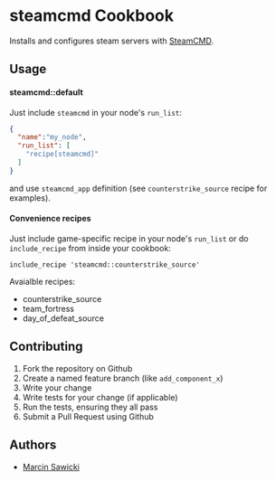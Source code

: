 steamcmd Cookbook
=================
Installs and configures steam servers with [SteamCMD](https://developer.valvesoftware.com/wiki/SteamCMD).

Usage
-----
#### steamcmd::default

Just include `steamcmd` in your node's `run_list`:

```json
{
  "name":"my_node",
  "run_list": [
    "recipe[steamcmd]"
  ]
}
```
and use `steamcmd_app` definition (see `counterstrike_source` recipe for examples).

#### Convenience recipes

Just include game-specific recipe in your node's `run_list` or do `include_recipe` from inside your cookbook:

```
include_recipe 'steamcmd::counterstrike_source'
```

Avaialble recipes:

* counterstrike_source
* team_fortress
* day_of_defeat_source

Contributing
------------

1. Fork the repository on Github
2. Create a named feature branch (like `add_component_x`)
3. Write your change
4. Write tests for your change (if applicable)
5. Run the tests, ensuring they all pass
6. Submit a Pull Request using Github

Authors
------------

- [Marcin Sawicki](https://github.com/odcinek)
